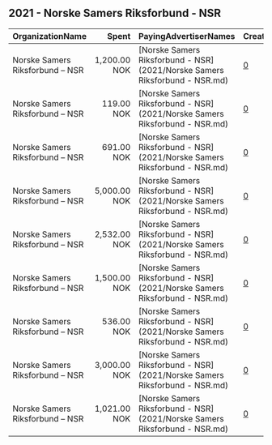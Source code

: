 ## 2021 - Norske Samers Riksforbund - NSR 
|OrganizationName|Spent|PayingAdvertiserNames|CreativeUrls|Impressions|Genders|AgeBrackets|CountryCodes|BillingAddresses|CandidateBallotInformation|
|:---|---:|:---|:---|---:|:---|:---|:---|:---|:---|
|Norske Samers Riksforbund – NSR|1,200.00 NOK|[Norske Samers Riksforbund - NSR](2021/Norske Samers Riksforbund - NSR.md)|[0](https://www.snap.com/political-ads/asset/7f60e4c521c5836880cd413525185490f8b191762b1b5fd4e7b6c07f1e201fbe?mediaType=mp4)|19,564|||norway|"Bredbuktnesveien 50 B,,Guovdageaidnu,9520,NO"|NSR|
|Norske Samers Riksforbund – NSR|119.00 NOK|[Norske Samers Riksforbund - NSR](2021/Norske Samers Riksforbund - NSR.md)|[0](https://www.snap.com/political-ads/asset/40868cb076fea658c6d40074300c7bcfb973f9fe515dc06ed73fc1b1ec2264dd?mediaType=mp4)|3,271||15+|norway|"Bredbuktnesveien 50 B,,Guovdageaidnu,9520,NO"|NSR|
|Norske Samers Riksforbund – NSR|691.00 NOK|[Norske Samers Riksforbund - NSR](2021/Norske Samers Riksforbund - NSR.md)|[0](https://www.snap.com/political-ads/asset/e5cda90342242f758a73c26dbd9529e90411b5366f3b3e1f9af37845928191f9?mediaType=mp4)|8,042|MALE|18-46|norway|"Bredbuktnesveien 50 B,,Guovdageaidnu,9520,NO"|NSR|
|Norske Samers Riksforbund – NSR|5,000.00 NOK|[Norske Samers Riksforbund - NSR](2021/Norske Samers Riksforbund - NSR.md)|[0](https://www.snap.com/political-ads/asset/743e473c6ff3b9cd261c09eb052704dcf6e316d9bf9b643c9f31393d532aadd7?mediaType=mp4)|90,406||16+|norway|"Bredbuktnesveien 50 B,,Guovdageaidnu,9520,NO"|NSR|
|Norske Samers Riksforbund – NSR|2,532.00 NOK|[Norske Samers Riksforbund - NSR](2021/Norske Samers Riksforbund - NSR.md)|[0](https://www.snap.com/political-ads/asset/35e74dab897117560a265f2cb02b470d5ee5d889035e6db0cc2b4433238615e1?mediaType=mp4)|29,449|||norway|"Bredbuktnesveien 50 B,,Guovdageaidnu,9520,NO"|NSR|
|Norske Samers Riksforbund – NSR|1,500.00 NOK|[Norske Samers Riksforbund - NSR](2021/Norske Samers Riksforbund - NSR.md)|[0](https://www.snap.com/political-ads/asset/f573bb828fe7739490926101c2d646bf1f82263eae93265d00acbc113f86b2f7?mediaType=mp4)|28,753||18-35|norway|"Bredbuktnesveien 50 B,,Guovdageaidnu,9520,NO"|NSR|
|Norske Samers Riksforbund – NSR|536.00 NOK|[Norske Samers Riksforbund - NSR](2021/Norske Samers Riksforbund - NSR.md)|[0](https://www.snap.com/political-ads/asset/73ebb864024cc43d987c0c2a4918ae627b6a3f7aeb9e10f747775887ec2b543b?mediaType=mp4)|5,835|||norway|"Bredbuktnesveien 50 B,,Guovdageaidnu,9520,NO"|NSR|
|Norske Samers Riksforbund – NSR|3,000.00 NOK|[Norske Samers Riksforbund - NSR](2021/Norske Samers Riksforbund - NSR.md)|[0](https://www.snap.com/political-ads/asset/57dccb24d9d3af88a37a8b89437a9fe8a9e57a1da783bd3e71bc2763ccc2367b?mediaType=mp4)|65,174||18-40|norway|"Bredbuktnesveien 50 B,,Guovdageaidnu,9520,NO"|Norske Samers Riksforbund|
|Norske Samers Riksforbund – NSR|1,021.00 NOK|[Norske Samers Riksforbund - NSR](2021/Norske Samers Riksforbund - NSR.md)|[0](https://www.snap.com/political-ads/asset/cd7cb95093196d5f468009b182dd6742b6c20a90e06ca4183159076eea216989?mediaType=mp4)|22,711|||norway|"Bredbuktnesveien 50 B,,Guovdageaidnu,9520,NO"|NSR|
